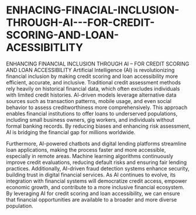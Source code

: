 # ENHACING-FINACIAL-INCLUSION-THROUGH-AI---FOR-CREDIT-SCORING-AND-LOAN-ACESSIBITLITY
ENHANCING FINANCIAL INCLUSION THROUGH AI – FOR CREDIT SCORING AND LOAN ACCESSIBILITY
Artificial Intelligence (AI) is revolutionizing financial inclusion by making credit scoring and loan accessibility more efficient, accurate, and inclusive. Traditional credit assessment methods rely heavily on historical financial data, which often excludes individuals with limited credit histories. AI-driven models leverage alternative data sources such as transaction patterns, mobile usage, and even social behavior to assess creditworthiness more comprehensively. This approach enables financial institutions to offer loans to underserved populations, including small business owners, gig workers, and individuals without formal banking records. By reducing biases and enhancing risk assessment, AI is bridging the financial gap for millions worldwide.

Furthermore, AI-powered chatbots and digital lending platforms streamline loan applications, making the process faster and more accessible, especially in remote areas. Machine learning algorithms continuously improve credit evaluations, reducing default risks and ensuring fair lending practices. Additionally, AI-driven fraud detection systems enhance security, building trust in digital financial services. As AI continues to evolve, its integration with financial systems will democratize credit access, empower economic growth, and contribute to a more inclusive financial ecosystem. By leveraging AI for credit scoring and loan accessibility, we can ensure that financial opportunities are available to a broader and more diverse population.








